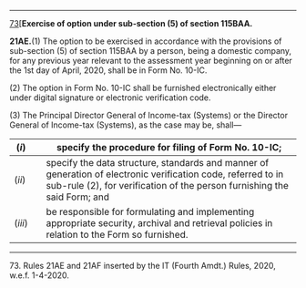 ****

[73](javascript:ShowFootnote\('fn73'\);)[**Exercise of option under sub-section (5) of section 115BAA.**

**21AE.**(1) The option to be exercised in accordance with the provisions of sub-section (5) of section 115BAA by a person, being a domestic company, for any previous year relevant to the assessment year beginning on or after the 1st day of April, 2020, shall be in Form No. 10-IC.

(2) The option in Form No. 10-IC shall be furnished electronically either under digital signature or electronic verification code.

(3) The Principal Director General of Income-tax (Systems) or the Director General of Income-tax (Systems), as the case may be, shall—

(_i_) |  |  specify the procedure for filing of Form No. 10-IC;  
---|---|---  
(_ii_) |  |  specify the data structure, standards and manner of generation of electronic verification code, referred to in sub-rule (2), for verification of the person furnishing the said Form; and  
(_iii_) |  |  be responsible for formulating and implementing appropriate security, archival and retrieval policies in relation to the Form so furnished.  
  
* * *

73\. Rules 21AE and 21AF inserted by the IT (Fourth Amdt.) Rules, 2020, w.e.f. 1-4-2020.